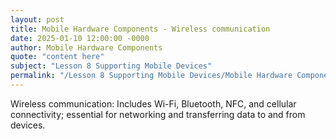 ```yaml
---
layout: post
title: Mobile Hardware Components - Wireless communication
date: 2025-01-10 12:00:00 -0000
author: Mobile Hardware Components
quote: "content here"
subject: "Lesson 8 Supporting Mobile Devices"
permalink: "/Lesson 8 Supporting Mobile Devices/Mobile Hardware Components/Mobile Hardware Components - Wireless communication"
---
```


Wireless communication: Includes Wi-Fi, Bluetooth, NFC, and cellular connectivity; essential for networking and transferring data to and from devices.
